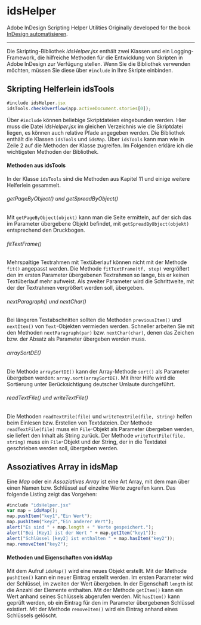 # idsHelper

Adobe InDesign Scripting Helper Utilities
Originally developed for the book [InDesign automatisieren](http://www.indesignjs.de/auflage2/).

----

Die Skripting-Bibliothek *idsHelper.jsx* enthält zwei Klassen und ein Logging-Framework, die hilfreiche Methoden für die Entwicklung von Skripten in Adobe InDesign zur Verfügung stellen.
Wenn Sie die Bibliothek verwenden möchten, müssen Sie diese über `#include` in Ihre Skripte einbinden.

## Skripting Helferlein idsTools

```javascript
#include idsHelper.jsx
idsTools.checkOverflow(app.activeDocument.stories[0]);
```

Über `#include` können beliebige Skriptdateien eingebunden werden. Hier muss die Datei *idsHelper.jsx* im gleichen Verzeichnis wie die Skriptdatei liegen, es können auch relative Pfade angegeben werden.
Die Bibliothek enthält die Klassen `idsTools` und `idsMap`. Über `idsTools` kann man wie in Zeile 2 auf die Methoden der Klasse zugreifen.
Im Folgenden erkläre ich die wichtigsten Methoden der Bibliothek.

#### Methoden aus idsTools

In der Klasse `idsTools` sind die Methoden aus Kapitel 11 und einige weitere Helferlein gesammelt.

###### getPageByObject() und getSpreadByObject()

Mit `getPageByObject(objekt)` kann man die Seite ermitteln, auf der sich das im Parameter übergebene Objekt befindet, mit `getSpreadByObject(objekt)` entsprechend den Druckbogen.

###### fitTextFrame()

Mehrspaltige Textrahmen mit Textüberlauf können nicht mit der Methode `fit()` angepasst werden. Die Methode `fitTextFrame(tf, step)` vergrößert den im ersten Parameter übergebenen Textrahmen so lange, bis er keinen Textüberlauf mehr aufweist. Als zweiter Parameter wird die Schrittweite, mit der der Textrahmen vergrößert werden soll, übergeben.

###### nextParagraph() und nextChar()

Bei längeren Textabschnitten sollten die Methoden `previousItem()` und `nextItem()` von `Text`-Objekten vermieden werden. Schneller arbeiten Sie mit den Methoden `nextParagraph(par)` bzw. `nextChar(char)`, denen das Zeichen bzw. der Absatz als Parameter übergeben werden muss.

###### arraySortDE()

Die Methode `arraySortDE()` kann der Array-Methode `sort()` als Parameter übergeben werden: `array.sort(arraySortDE)`. Mit ihrer Hilfe wird die Sortierung unter Berücksichtigung deutscher Umlaute durchgeführt.

###### readTextFile() und writeTextFile()

Die Methoden `readTextFile(file)` und `writeTextFile(file, string)` helfen beim Einlesen bzw. Erstellen von Textdateien. Der Methode `readTextFile(file)` muss ein `File`-Objekt als Parameter übergeben werden, sie liefert den Inhalt als String zurück. Der Methode `writeTextFile(file, string)` muss ein `File`-Objekt und der String, der in die Textdatei geschrieben werden soll, übergeben werden.

## Assoziatives Array in idsMap

Eine *Map* oder ein *Assoziatives Array* ist eine Art Array, mit dem man über einen Namen bzw. Schlüssel auf einzelne Werte zugreifen kann. Das folgende Listing zeigt das Vorgehen:

```javascript
#include "idsHelper.jsx"
var map = idsMap();
map.pushItem("key1","Ein Wert");
map.pushItem("key2","Ein anderer Wert");
alert("Es sind " + map.length + " Werte gespeichert.");
alert("Bei [Key1] ist der Wert " + map.getItem("key1"));
alert("Schlüssel [key2] ist enthalten " + map.hasItem("key2"));
map.removeItem("key2");
```

#### Methoden und Eigenschaften von idsMap

Mit dem Aufruf `idsMap()` wird eine neues Objekt erstellt. Mit der Methode `pushItem()` kann ein neuer Eintrag erstellt werden. Im ersten Parameter wird der Schlüssel, im zweiten der Wert übergeben. In der Eigenschaft `length` ist die Anzahl der Elemente enthalten. Mit der Methode `getItem()` kann ein Wert anhand seines Schlüssels abgerufen werden. Mit `hasItem()` kann geprüft werden, ob ein Eintrag für den im Parameter übergebenen Schlüssel existiert. Mit der Methode `removeItem()` wird ein Eintrag anhand eines Schlüssels gelöscht.
